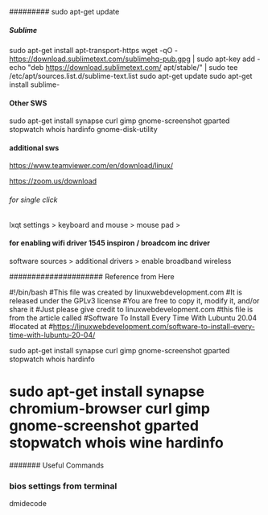 

#########
sudo apt-get update
##### Sublime
sudo apt-get install apt-transport-https
wget -qO - https://download.sublimetext.com/sublimehq-pub.gpg | sudo apt-key add -
echo "deb https://download.sublimetext.com/ apt/stable/" | sudo tee /etc/apt/sources.list.d/sublime-text.list
sudo apt-get update
sudo apt-get install sublime-

#### Other SWS
sudo apt-get install synapse curl gimp gnome-screenshot gparted stopwatch whois  hardinfo gnome-disk-utility 

#### additional sws
https://www.teamviewer.com/en/download/linux/

https://zoom.us/download

######  for single click
lxqt settings > keyboard and mouse > mouse pad >

#### for enabling wifi driver 1545 inspiron / broadcom inc driver
software sources > additional drivers > enable broadband wireless 

##################### Reference from Here

#!/bin/bash
#This file was created by linuxwebdevelopment.com
#It is released under the GPLv3 license
#You are free to copy it, modify it, and/or share it
#Just please give credit to linuxwebdevelopment.com
#this file is from the article called
#Software To Install Every Time With Lubuntu 20.04
#located at
#https://linuxwebdevelopment.com/software-to-install-every-time-with-lubuntu-20-04/

sudo apt-get install synapse curl gimp gnome-screenshot gparted stopwatch whois  hardinfo

# sudo apt-get install synapse chromium-browser curl gimp gnome-screenshot gparted stopwatch whois wine hardinfo


####### Useful Commands
### bios settings from terminal 
dmidecode 

